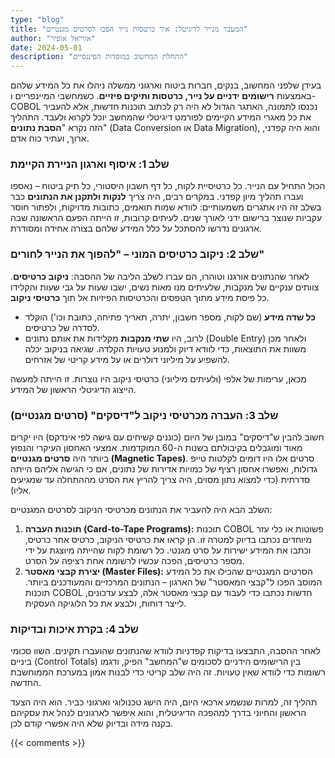 ```yaml
---
type: "blog"
title: "המעבר מנייר לדיגיטל: איך כרטסות נייר הפכו לסרטים מגנטיים"
author: "אוריאל אופיר"
date: 2024-05-01
description: "התחלת המחשוב במוסדות הפיננסיים"
---
```


בעידן שלפני המחשוב, בנקים, חברות ביטוח וארגוני ממשלה ניהלו את כל המידע שלהם באמצעות **רישומים ידניים על נייר, כרטסות ותיקים פיזיים**. כשמחשבי המיינפריים ו-COBOL נכנסו לתמונה, האתגר הגדול לא היה רק לכתוב תוכנות חדשות, אלא להעביר את כל מאגרי המידע הקיימים לפורמט דיגיטלי שהמחשב יוכל לקרוא ולעבד. התהליך הזה נקרא "**הסבת נתונים**" (Data Conversion או Data Migration), והוא היה קפדני, ארוך, ועתיר כוח אדם.

### שלב 1: איסוף וארגון הניירת הקיימת

הכול התחיל עם הנייר. כל כרטיסיית לקוח, כל דף חשבון היסטורי, כל תיק ביטוח – נאספו ועברו תהליך מיון קפדני. במקרים רבים, היה צריך **לנקות ולתקנן את הנתונים** כבר בשלב זה היו אתגרים משמעותיים: לוודא שמות תואמים, כתובות מדויקות, ולפתור חוסר עקביות שנוצר ברישום ידני לאורך שנים. לעיתים קרובות, זו הייתה הפעם הראשונה שבה ארגונים נדרשו להסתכל על כלל המידע שלהם בצורה אחידה ומסודרת.

### שלב 2: ניקוב כרטיסים המוני – "להפוך את הנייר לחורים" 

לאחר שהנתונים אורגנו וטוהרו, הם עברו לשלב הליבה של ההסבה: **ניקוב כרטיסים**. צוותים ענקיים של מנקבות, שלעיתים מנו מאות נשים, ישבו שעות על גבי שעות והקלידו כל פיסת מידע מתוך הטפסים והכרטיסות הפיזיות אל תוך **כרטיסי ניקוב**.

* **כל שדה מידע** (שם לקוח, מספר חשבון, יתרה, תאריך פתיחה, כתובת וכו') הוקלד לסדרה של כרטיסים.
* לרוב, היו **שתי מנקבות** מקלידות את אותם נתונים (Double Entry) ולאחר מכן משוות את התוצאות, כדי לוודא דיוק ולמנוע טעויות הקלדה. שגיאה בניקוב יכלה להשפיע על מיליוני דולרים או על מידע קריטי של אזרחים.

מכאן, ערימות של אלפי (ולעיתים מיליוני) כרטיסי ניקוב היו נוצרות. זו הייתה למעשה הייצוג הדיגיטלי הראשון של המידע.

### שלב 3: העברה מכרטיסי ניקוב ל"דיסקים" (סרטים מגנטיים)

חשוב להבין ש"דיסקים" במובן של היום (כוננים קשיחים עם גישה לפי אינדקס) היו יקרים מאוד ומוגבלים בקיבולתם בשנות ה-60 המוקדמות. אמצעי האחסון העיקרי והנפוץ ביותר היה **סרטים מגנטיים (Magnetic Tapes)**. סרטים אלו היו דומים לקלטות טייפ גדולות, ואפשרו אחסון רציף של כמויות אדירות של נתונים, אם כי הגישה אליהם הייתה סדרתית (כדי למצוא נתון מסוים, היה צריך להריץ את הסרט מההתחלה עד שמגיעים אליו).

השלב הבא היה להעביר את הנתונים מכרטיסי הניקוב לסרטים המגנטיים:

1.  **תוכנות העברה (Card-to-Tape Programs):** תוכנות COBOL פשוטות או כלי עזר מיוחדים נכתבו בדיוק למטרה זו. הן קראו את כרטיסי הניקוב, כרטיס אחר כרטיס, וכתבו את המידע ישירות על סרט מגנטי. כל רשומת לקוח שהייתה מיוצגת על ידי מספר כרטיסים, הפכה עכשיו לרשומה אחת רציפה על הסרט.
2.  **יצירת קבצי מאסטר (Master Files):** הסרטים המגנטיים שהכילו את כל המידע המוסב הפכו ל"קבצי המאסטר" של הארגון – הנתונים המרכזיים והמעודכנים ביותר. תוכנות COBOL חדשות נכתבו כדי לעבוד עם קבצי מאסטר אלה, לבצע עדכונים, לייצר דוחות, ולבצע את כל הלוגיקה העסקית.

### שלב 4: בקרת איכות ובדיקות

לאחר ההסבה, התבצעו בדיקות קפדניות לוודא שהנתונים שהועברו תקינים. השוו סכומי ביניים (Control Totals) בין הרישומים הידניים לסכומים ש"המחשב" הפיק, ודגמו רשומות כדי לוודא שאין טעויות. זה היה שלב קריטי כדי לבנות אמון במערכת הממוחשבת החדשה.

תהליך זה, למרות שנשמע ארכאי היום, היה הישג טכנולוגי וארגוני כביר. הוא היה הצעד הראשון והחיוני בדרך למהפכה הדיגיטלית, והוא איפשר לארגונים לנהל את עסקיהם בקנה מידה ובדיוק שלא היה אפשרי קודם לכן.

{{< comments >}}
